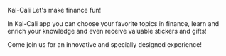 Kal-Cali
Let's make finance fun!

In Kal-Cali app you can choose your favorite topics in finance, learn and enrich your knowledge and even receive valuable stickers and gifts!

Come join us for an innovative and specially designed experience!


